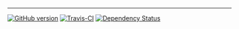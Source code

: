 -----
[![GitHub version](https://badge.fury.io/gh/Hooptaplabs%2Fauto-gitflow-version.svg)](https://badge.fury.io/gh/Hooptaplabs%2Fauto-gitflow-version)
[![Travis-CI](https://travis-ci.org/Hooptaplabs/auto-gitflow-version.svg)](https://travis-ci.org/Hooptaplabs/auto-gitflow-version)
[![Dependency Status](https://gemnasium.com/badges/github.com/Hooptaplabs/auto-gitflow-version.svg)](https://gemnasium.com/github.com/Hooptaplabs/auto-gitflow-version)
